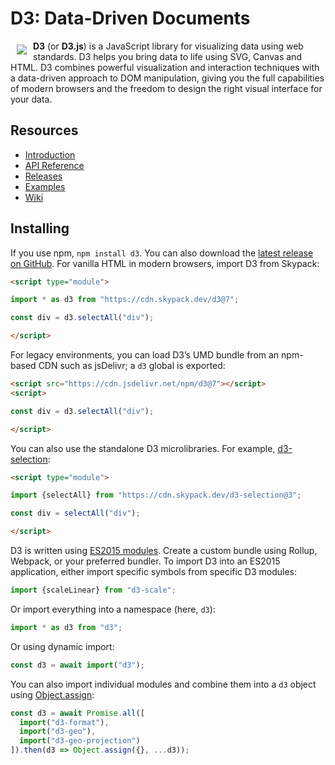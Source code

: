 # D3: Data-Driven Documents

<a href="https://d3js.org"><img src="https://d3js.org/logo.svg" align="left" hspace="10" vspace="6"></a>

**D3** (or **D3.js**) is a JavaScript library for visualizing data using web standards. D3 helps you bring data to life using SVG, Canvas and HTML. D3 combines powerful visualization and interaction techniques with a data-driven approach to DOM manipulation, giving you the full capabilities of modern browsers and the freedom to design the right visual interface for your data.

## Resources

* [Introduction](https://observablehq.com/@d3/learn-d3)
* [API Reference](https://github.com/d3/d3/blob/main/API.md)
* [Releases](https://github.com/d3/d3/releases)
* [Examples](https://observablehq.com/@d3/gallery)
* [Wiki](https://github.com/d3/d3/wiki)

## Installing

If you use npm, `npm install d3`. You can also download the [latest release on GitHub](https://github.com/d3/d3/releases/latest). For vanilla HTML in modern browsers, import D3 from Skypack:

```html
<script type="module">

import * as d3 from "https://cdn.skypack.dev/d3@7";

const div = d3.selectAll("div");

</script>
```

For legacy environments, you can load D3’s UMD bundle from an npm-based CDN such as jsDelivr; a `d3` global is exported:

```html
<script src="https://cdn.jsdelivr.net/npm/d3@7"></script>
<script>

const div = d3.selectAll("div");

</script>
```

You can also use the standalone D3 microlibraries. For example, [d3-selection](https://github.com/d3/d3-selection):

```html
<script type="module">

import {selectAll} from "https://cdn.skypack.dev/d3-selection@3";

const div = selectAll("div");

</script>
```

D3 is written using [ES2015 modules](http://www.2ality.com/2014/09/es6-modules-final.html). Create a custom bundle using Rollup, Webpack, or your preferred bundler. To import D3 into an ES2015 application, either import specific symbols from specific D3 modules:

```js
import {scaleLinear} from "d3-scale";
```

Or import everything into a namespace (here, `d3`):

```js
import * as d3 from "d3";
```

Or using dynamic import:

```js
const d3 = await import("d3");
```

You can also import individual modules and combine them into a `d3` object using [Object.assign](https://developer.mozilla.org/en-US/docs/Web/JavaScript/Reference/Global_Objects/Object/assign):

```js
const d3 = await Promise.all([
  import("d3-format"),
  import("d3-geo"),
  import("d3-geo-projection")
]).then(d3 => Object.assign({}, ...d3));
```
